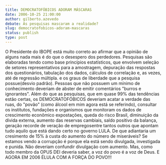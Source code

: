 ```yaml
---
title: DEMOCRATOFÓBICOS ADORAM MÁSCARAS
date: 2006-10-25 21:00:00
author: gilberto.azevedo
debate: As pesquisas mascaram a realidade?
slug: democratofobicos-adoram-mascaras
status: publish 
type: post
---
```


O Presidente do IBOPE está muito correto ao afirmar que a opinião de alguns nada mais é do que o desespero dos perdedores. Pesquisas são elaboradas tendo como base princípios estatísticos, que envolvem seleção de setores representativos para a amostragem, depuração das respostas dos questionários, tabulação dos dados, cálculos de correlação e, as vezes, até de regressão múltipla. e os graus de liberdade que a pesquisa possue(desvio padrão). Pessoas que não possuem um mínimo de conhecimento deveriam de abster de emitir comentários "burros e ignorantes". Além do que as pesquisas, que em quase 99% das tendências estão certas, os DEMOCRATOFÓBICOS deveriam acatar a verdade das ruas, do "povão" (como álcool em mim agora está se referindo), consultar os institutos, fundações e organismos que monitoram os dados de crescimento econômico expostações, queda do risco Brasil, diminuição da dívida externa, aumento das reservas cambiais, saldo positivo da balança, geração recorde de veração de empregosentre tantos outros que apontam tudo aquilo que está dando certo no governo LULA. De que adiantaria um cresimento de 15% à custa do aumento do número de miseráveis? Se estamos vendo a corrupção é porque ela está sendo divulgada, investigada e punida. Não deveriam confundir divulgação com aumento. Mas, como todo membro da OPUS DEI deveria saber, a voz do povo é a voz de Deus. E AGORA EM 2006 ÉLULA COM A FORÇA DO POVO!!!
